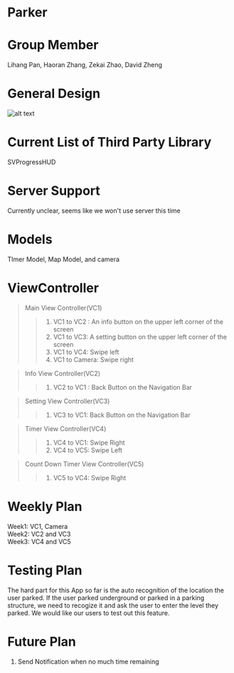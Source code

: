 # Parker
# Group Member
Lihang Pan, Haoran Zhang, Zekai Zhao, David Zheng

# General Design
![alt text][picture]  
  
[picture]: https://github.com/ECS189E/Parker/blob/GeneralDesign.png "Should have a picture here"

# Current List of Third Party Library
SVProgressHUD 

# Server Support
Currently unclear, seems like we won't use server this time

# Models
TImer Model, Map Model, and camera

# ViewController 
> Main View Controller(VC1)
> > 1. VC1 to VC2 : An info button on the upper left corner of the screen
> > 2. VC1 to VC3: A setting button on the upper left corner of the screen
> > 3. VC1 to VC4: Swipe left
> > 4. VC1 to Camera: Swipe right

> Info View Controller(VC2)
> > 1. VC2 to VC1 : Back Button on the Navigation Bar

> Setting View Controller(VC3)
> > 1. VC3 to VC1: Back Button on the Navigation Bar

>  Timer View Controller(VC4)
> > 1. VC4 to VC1: Swipe Right
> > 2. VC4 to VC5: Swipe Left

> Count Down Timer View Controller(VC5)
> > 1. VC5 to VC4: Swipe Right

# Weekly Plan
Week1: VC1, Camera  
Week2: VC2 and VC3  
Week3: VC4 and VC5  

# Testing Plan
 The hard part for this App so far is the auto recognition of the location the user parked. If the user parked underground or parked in a parking structure, we need to recogize it and ask the user to enter the level they parked. We would like our users to test out this feature.
 
# Future Plan
1. Send Notification when no much time remaining
